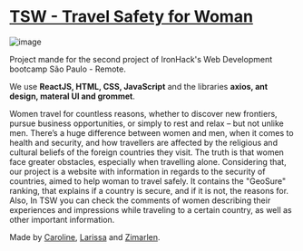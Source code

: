 # [TSW - Travel Safety for Woman](https://tsw.netlify.app/)

![image](https://user-images.githubusercontent.com/110267129/190649433-837e86fa-2dbf-4453-add8-4d74ba5a2198.png)

Project mande for the second project of IronHack's Web Development bootcamp São Paulo - Remote.

We use **ReactJS, HTML, CSS, JavaScript** and the libraries **axios, ant design, materal UI and grommet**.

Women travel for countless reasons, whether to discover new frontiers, pursue business opportunities, or simply to rest and relax – but not unlike men. There’s a huge difference between women and men, when it comes to health and security, and how travellers are affected by the religious and cultural beliefs of the foreign countries they visit. The truth is that women face greater obstacles, especially when travelling alone.
Considering that, our project is a website with information in regards to the security of countries, aimed to help woman to travel safely. It contains the "GeoSure" ranking, that explains if a country is secure, and if it is not, the reasons for.
Also, In TSW you can check the comments of women describing their experiences and impressions while traveling to a certain country, as well as other important information.

Made by [Caroline](https://github.com/carolineabreu), [Larissa](https://github.com/larissambn) and [Zimarlen](https://github.com/ZihSilva).
